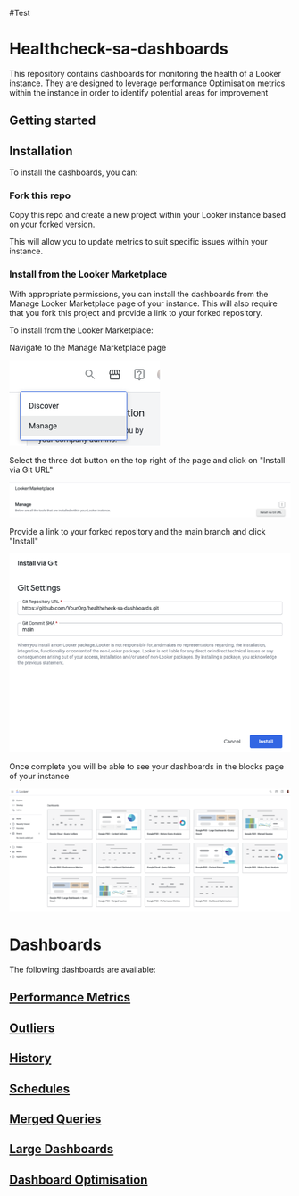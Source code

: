 #Test
# Healthcheck-sa-dashboards

This repository contains dashboards for monitoring the health of a Looker instance. They are designed to leverage performance Optimisation metrics within the instance in order to identify potential areas for improvement




## Getting started


## Installation

To install the dashboards, you can:

### Fork this repo

  Copy this repo and create a new project within your Looker instance based on your forked version.

  This will allow you to update metrics to suit specific issues within your instance.

### Install from the Looker Marketplace

With appropriate permissions, you can install the dashboards from the Manage Looker Marketplace page of your instance. This will also require that you fork this project and provide a link to your forked repository.

To install from the Looker Marketplace:

Navigate to the Manage Marketplace page

![manage marketplace](/documentation/images/manage_marketplace.png)

Select the three dot button on the top right of the page and click on "Install via Git URL"

![Install via Git URL](/documentation/images/install_via_git.png)

Provide a link to your forked repository and the main branch and click "Install"

![Install](/documentation/images/install_parameters.png)

Once complete you will be able to see your dashboards in the blocks page of your instance

![Explore](/documentation/images/blocks_screen.png)


# Dashboards

The following dashboards are available:

## [Performance Metrics](/documentation/performance_metrics.md)

## [Outliers](/documentation/outliers.md)

## [History](/documentation/history.md)

## [Schedules](/documentation/schedules.md)

## [Merged Queries](/documentation/merged_queries.md)

## [Large Dashboards](/documentation/large_dashboards.md)

## [Dashboard Optimisation](/documentation/dashboard_optimisation.md)

